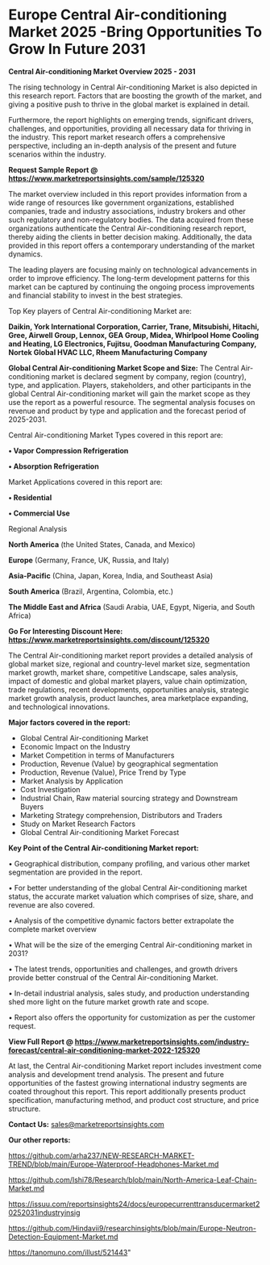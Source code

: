 # Europe Central Air-conditioning Market 2025 -Bring Opportunities To Grow In Future 2031

<Strong> Central Air-conditioning Market Overview 2025 - 2031</strong>

The rising technology in Central Air-conditioning Market is also depicted in this research report. Factors that are boosting the growth of the market, and giving a positive push to thrive in the global market is explained in detail.

Furthermore, the report highlights on emerging trends, significant drivers, challenges, and opportunities, providing all necessary data for thriving in the industry. This report market research offers a comprehensive perspective, including an in-depth analysis of the present and future scenarios within the industry.

<strong>Request Sample Report @ <a href=https://www.marketreportsinsights.com/sample/125320>https://www.marketreportsinsights.com/sample/125320</a></strong>

The market overview included in this report provides information from a wide range of resources like government organizations, established companies, trade and industry associations, industry brokers and other such regulatory and non-regulatory bodies. The data acquired from these organizations authenticate the Central Air-conditioning research report, thereby aiding the clients in better decision making. Additionally, the data provided in this report offers a contemporary understanding of the market dynamics.

The leading players are focusing mainly on technological advancements in order to improve efficiency. The long-term development patterns for this market can be captured by continuing the ongoing process improvements and financial stability to invest in the best strategies.

Top Key players of Central Air-conditioning Market are:

<strong>Daikin, York International Corporation, Carrier, Trane, Mitsubishi, Hitachi, Gree, Airwell Group, Lennox, GEA Group, Midea, Whirlpool Home Cooling and Heating, LG Electronics, Fujitsu, Goodman Manufacturing Company, Nortek Global HVAC LLC, Rheem Manufacturing Company</strong>

<strong><b>Global Central Air-conditioning Market Scope and Size:</b></strong>
The Central Air-conditioning market is declared segment by company, region (country), type, and application. Players, stakeholders, and other participants in the global Central Air-conditioning market will gain the market scope as they use the report as a powerful resource. The segmental analysis focuses on revenue and product by type and application and the forecast period of 2025-2031.

Central Air-conditioning Market Types covered in this report are:

<strong>• Vapor Compression Refrigeration

• Absorption Refrigeration</strong>

Market Applications covered in this report are:

<strong>• Residential

• Commercial Use</strong> 

Regional Analysis

<strong>North America</strong> (the United States, Canada, and Mexico)

<strong>Europe</strong> (Germany, France, UK, Russia, and Italy)

<strong>Asia-Pacific</strong> (China, Japan, Korea, India, and Southeast Asia)

<strong>South America</strong> (Brazil, Argentina, Colombia, etc.)

<strong>The Middle East and Africa</strong> (Saudi Arabia, UAE, Egypt, Nigeria, and South Africa)

<strong>Go For Interesting Discount Here: <a href=https://www.marketreportsinsights.com/discount/125320>https://www.marketreportsinsights.com/discount/125320</a></strong>

The Central Air-conditioning market report provides a detailed analysis of global market size, regional and country-level market size, segmentation market growth, market share, competitive Landscape, sales analysis, impact of domestic and global market players, value chain optimization, trade regulations, recent developments, opportunities analysis, strategic market growth analysis, product launches, area marketplace expanding, and technological innovations.

<strong><b>Major factors covered in the report:</b></strong>
<ul>
  <li>Global Central Air-conditioning Market </li>
  <li>Economic Impact on the Industry</li>
  <li>Market Competition in terms of Manufacturers</li>
  <li>Production, Revenue (Value) by geographical segmentation</li>
  <li>Production, Revenue (Value), Price Trend by Type</li>
  <li>Market Analysis by Application</li>
  <li>Cost Investigation</li>
  <li>Industrial Chain, Raw material sourcing strategy and Downstream Buyers</li>
  <li>Marketing Strategy comprehension, Distributors and Traders</li>
  <li>Study on Market Research Factors</li>
  <li>Global Central Air-conditioning Market Forecast</li>
</ul>

<strong><b>Key Point of the Central Air-conditioning Market report:</b></strong>

• Geographical distribution, company profiling, and various other market segmentation are provided in the report.

• For better understanding of the global Central Air-conditioning market status, the accurate market valuation which comprises of size, share, and revenue are also covered.

• Analysis of the competitive dynamic factors better extrapolate the complete market overview

• What will be the size of the emerging Central Air-conditioning market in 2031?

• The latest trends, opportunities and challenges, and growth drivers provide better construal of the Central Air-conditioning Market.

• In-detail industrial analysis, sales study, and production understanding shed more light on the future market growth rate and scope.

• Report also offers the opportunity for customization as per the customer request.

<strong><b>View Full Report @ <a href=https://www.marketreportsinsights.com/industry-forecast/central-air-conditioning-market-2022-125320>https://www.marketreportsinsights.com/industry-forecast/central-air-conditioning-market-2022-125320</a></b></strong>


At last, the Central Air-conditioning Market report includes investment come analysis and development trend analysis. The present and future opportunities of the fastest growing international industry segments are coated throughout this report. This report additionally presents product specification, manufacturing method, and product cost structure, and price structure.

<strong>Contact Us:</strong>
sales@marketreportsinsights.com

<strong>Our other reports:</strong>

<a href=https://github.com/arha237/NEW-RESEARCH-MARKET-TREND/blob/main/Europe-Waterproof-Headphones-Market.md>https://github.com/arha237/NEW-RESEARCH-MARKET-TREND/blob/main/Europe-Waterproof-Headphones-Market.md</a>

<a href=https://github.com/Ishi78/Research/blob/main/North-America-Leaf-Chain-Market.md>https://github.com/Ishi78/Research/blob/main/North-America-Leaf-Chain-Market.md</a>

<a href=https://issuu.com/reportsinsights24/docs/europecurrenttransducermarket20252031industryinsig>https://issuu.com/reportsinsights24/docs/europecurrenttransducermarket20252031industryinsig</a>

<a href=https://github.com/Hindavii9/researchinsights/blob/main/Europe-Neutron-Detection-Equipment-Market.md>https://github.com/Hindavii9/researchinsights/blob/main/Europe-Neutron-Detection-Equipment-Market.md</a>

<a href=https://tanomuno.com/illust/521443>https://tanomuno.com/illust/521443</a>"

